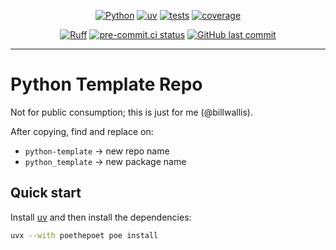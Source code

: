 <span align="center">

[![Python](https://img.shields.io/badge/Python-3.11+-blue.svg)](https://www.python.org/downloads/)
[![uv](https://img.shields.io/endpoint?url=https://raw.githubusercontent.com/astral-sh/uv/main/assets/badge/v0.json)](https://github.com/astral-sh/uv)
[![tests](https://github.com/billwallis/python-template/actions/workflows/tests.yaml/badge.svg)](https://github.com/billwallis/python-template/actions/workflows/tests.yaml)
[![coverage](https://raw.githubusercontent.com/billwallis/python-template/refs/heads/main/coverage.svg)](https://github.com/dbrgn/coverage-badge)

[![Ruff](https://img.shields.io/endpoint?url=https://raw.githubusercontent.com/astral-sh/ruff/main/assets/badge/v2.json)](https://github.com/astral-sh/ruff)
[![pre-commit.ci status](https://results.pre-commit.ci/badge/github/billwallis/python-template/main.svg)](https://results.pre-commit.ci/latest/github/billwallis/python-template/main)
[![GitHub last commit](https://img.shields.io/github/last-commit/billwallis/python-template)](https://shields.io/badges/git-hub-last-commit)

</span>

---

# Python Template Repo

Not for public consumption; this is just for me (@billwallis).

After copying, find and replace on:

- `python-template` -> new repo name
- `python_template` -> new package name

## Quick start

Install [uv](https://docs.astral.sh/uv/getting-started/installation/) and then install the dependencies:

```bash
uvx --with poethepoet poe install
```
